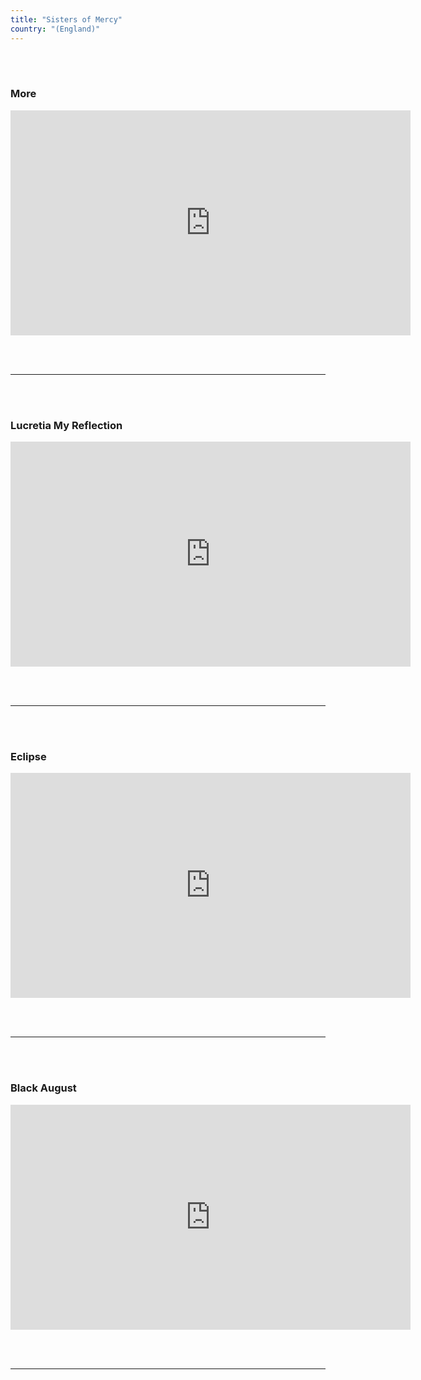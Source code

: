 ```yaml
---
title: "Sisters of Mercy"
country: "(England)"
---
```


<br></br>

### More

<iframe
      src="https://www.youtube.com/embed/BURM7l6_pvg"
      title="titrevideo"
      allow="accelerometer; autoplay; encrypted-media; gyroscope; picture-in-picture"
      frameBorder="0"
      webkitallowfullscreen="true"
      mozallowfullscreen="true"
      allowFullScreen
      width="640" 
      height="360"
    ></iframe>


  <br></br>
  <hr></hr>
  <br></br>
  

### Lucretia My Reflection
  

<iframe
      src="https://www.youtube.com/embed/UoAs63R1cZM"
      title="titrevideo"
      allow="accelerometer; autoplay; encrypted-media; gyroscope; picture-in-picture"
      frameBorder="0"
      webkitallowfullscreen="true"
      mozallowfullscreen="true"
      allowFullScreen
      width="640" 
      height="360"
    ></iframe>

  <br></br>
  <hr></hr>
  <br></br>

### Eclipse

  <iframe
      src="https://www.youtube.com/embed/FtXDfwO9aFs"
      title="titrevideo"
      allow="accelerometer; autoplay; encrypted-media; gyroscope; picture-in-picture"
      frameBorder="0"
      webkitallowfullscreen="true"
      mozallowfullscreen="true"
      allowFullScreen
      width="640" 
      height="360"
    ></iframe>

  <br></br>
  <hr></hr>
  <br></br>

  ### Black August

  <iframe
      src="https://www.youtube.com/embed/BURM7l6_pvg"
      title="titrevideo"
      allow="accelerometer; autoplay; encrypted-media; gyroscope; picture-in-picture"
      frameBorder="0"
      webkitallowfullscreen="true"
      mozallowfullscreen="true"
      allowFullScreen
      width="640" 
      height="360"
    ></iframe>

  <br></br>
  <hr></hr>
  <br></br>